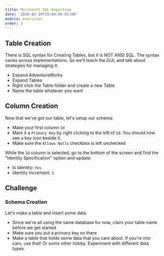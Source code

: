 ```yaml
---
title: Microsoft SQL Reporting
date: '2018-03-19T19:00:56-05:00'
module: exercises
order: 3
---
```


## Table Creation

There is SQL syntax for Creating Tables, but it is NOT ANSI SQL. The syntax varies across implementations. So we'll teach the GUI, and talk about strategies for managing it:

* Expand AdventureWorks
* Expand Tables
* Right click the Table folder and create a new Table
* Name the table whatever you want

## Column Creation

Now that we've got our table, let's setup our schema:

* Make your first column `Id`
* Mark it a `Primary Key` by right clicking to the left of `Id`. You should now see a key icon beside it.
* Make sure the `Allows Nulls` checkbox is left unchecked

While the `Id` column is selected, go to the bottom of the screen and find the "Identity Specification" option and update:

* Is Identity: `Yes`
* Identity Increment: `1`

## Challenge

### Schema Creation

Let's make a table and insert some data.

* Since we're all using the same database for now, claim your table name before we get started
* Make sure you put a primary key on there
* Make a table that holds some data that you care about. If you're into cars, use that! Or some other hobby. Experiment with different data types.

